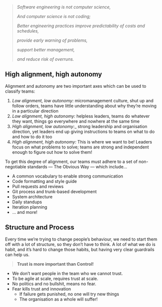 >  _Software engineering is not computer science,_
> 
>  _And computer science is not coding;_
> 
>  _Better engineering practices improve predictability of costs and schedules,_
> 
>  _provide early warning of problems,_ 
> 
>  _support better management,_
> 
>  _and reduce risk of overruns._


## High alignment, high autonomy 
Alignment and autonomy are two important axes which can be used to classify teams:

1. _Low alignment, low autonomy:_ micromanagement culture, shut up and follow orders, teams have little understanding about why they’re moving in a particular direction
1. _Low alignment, high autonomy:_ helpless leaders, teams do whatever they want, things go everywhere and nowhere at the same time
1. _High alignment, low autonomy:__ strong leadership and organisation direction, yet leaders end up giving instructions to teams on what to do and how to do it too
1. _High alignment, high autonomy:_ This is where we want to be! Leaders focus on what problems to solve; teams are strong and independent enough to figure out how to solve them!

To get this degree of alignment, our teams must adhere to a set of non-negotiable standards — The Obvious Way — which include… 

* A common vocabulary to enable strong communication
* Code formatting and style guide
* Pull requests and reviews
* Git process and trunk-based development 
* System architecture
* Daily standups 
* Iteration planning 
* … and more!

## Structure and Process
Every time we’re trying to change people’s behaviour, we need to start them off with a lot of structure, so they don’t have to think. A lot of what we do is habit, and it’s hard to change those habits, but having very clear guardrails can help us.

> **Trust is more important than Control!**

- We don’t want people in the team who we cannot trust.
- To be agile at scale, requires trust at scale.
- No politics and no bullshit, means no fear.
- Fear kills trust and innovation
  - If failure gets punished, no one will try new things
  - The organisation as a whole will suffer! 
